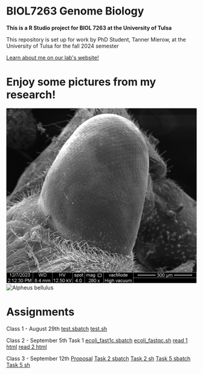 # BIOL7263 Genome Biology 
**This is a R Studio project for BIOL 7263 at the University of Tulsa**

This repository is set up for work by PhD Student, Tanner Mierow, at the University of Tulsa for the fall 2024 semester

[Learn about me on our lab's website!](https://www.kingston-lab.com/people.html)

# Enjoy some pictures from my research!
![Toebiter SEM](1.png)
![Alpheus bellulus](DSC_0245.png)

#  Assignments
Class 1 - August 29th
[test.sbatch](test.sbatch)
[test.sh](test.sh)

Class 2 - September 5th
Task 1
[ecoli_fast1c.sbatch](ecoli_fastqc.sbatch)
[ecoli_fastqc.sh](ecoli_fastqc.sh)
[read 1 html](read_1_fastqc.html)
[read 2 html](read_2_fastqc.html)

Class 3 - September 12th
[Proposal](proposal.pdf)
[Task 2 sbatch](ecoli_trim.sbatch)
[Task 2 sh](ecoli_trim.sh)
[Task 5 sbatch](ecoli_index.sbatch)
[Task 5 sh](ecoli_index.sh)